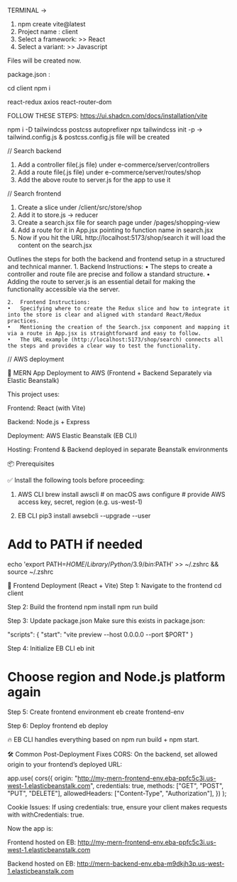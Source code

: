 
TERMINAL -> 

1. npm create vite@latest
2. Project name : client
3. Select a framework: >> React
4. Select a variant: >> Javascript

Files will be created now.

package.json : 

cd client
npm i

react-redux
axios
react-router-dom

FOLLOW THESE STEPS:
https://ui.shadcn.com/docs/installation/vite

npm i  -D tailwindcss postcss autoprefixer 
npx tailwindcss init -p -> tailwind.config.js & postcss.config.js file will be created

// Search backend

1. Add a controller file(.js file) under e-commerce/server/controllers
2. Add a route file(.js file) under e-commerce/server/routes/shop
3. Add the above route to server.js for the app to use it

// Search frontend

1. Create a slice under /client/src/store/shop
2. Add it to store.js -> reducer 
3. Create a search.jsx file for search page under /pages/shopping-view
4. Add a route for it in App.jsx pointing to function name in search.jsx
5. Now if you hit the URL http://localhost:5173/shop/search it will load the content on the search.jsx

Outlines the steps for both the backend and frontend setup in a structured and technical manner. 
	1.	Backend Instructions:
	•	The steps to create a controller and route file are precise and follow a standard structure.
	•	Adding the route to server.js is an essential detail for making the functionality accessible via the server.

	2.	Frontend Instructions:
	•	Specifying where to create the Redux slice and how to integrate it into the store is clear and aligned with standard React/Redux practices.
	•	Mentioning the creation of the Search.jsx component and mapping it via a route in App.jsx is straightforward and easy to follow.
	•	The URL example (http://localhost:5173/shop/search) connects all the steps and provides a clear way to test the functionality.

// AWS deployment

🚀 MERN App Deployment to AWS (Frontend + Backend Separately via Elastic Beanstalk)

This project uses:

Frontend: React (with Vite)

Backend: Node.js + Express

Deployment: AWS Elastic Beanstalk (EB CLI)

Hosting: Frontend & Backend deployed in separate Beanstalk environments

📦 Prerequisites

✅ Install the following tools before proceeding:

1. AWS CLI
brew install awscli  # on macOS
aws configure         # provide AWS access key, secret, region (e.g. us-west-1)

2. EB CLI
pip3 install awsebcli --upgrade --user
# Add to PATH if needed
echo 'export PATH=$HOME/Library/Python/3.9/bin:$PATH' >> ~/.zshrc && source ~/.zshrc

🎨 Frontend Deployment (React + Vite)
Step 1: Navigate to the frontend
cd client

Step 2: Build the frontend
npm install
npm run build

Step 3: Update package.json
Make sure this exists in package.json:

"scripts": {
  "start": "vite preview --host 0.0.0.0 --port $PORT"
}

Step 4: Initialize EB CLI
eb init
# Choose region and Node.js platform again

Step 5: Create frontend environment
eb create frontend-env

Step 6: Deploy frontend
eb deploy

🔥 EB CLI handles everything based on npm run build + npm start.

🛠 Common Post-Deployment Fixes
CORS: On the backend, set allowed origin to your frontend’s deployed URL:

app.use(
  cors({
    origin: "http://my-mern-frontend-env.eba-ppfc5c3i.us-west-1.elasticbeanstalk.com",
    credentials: true,
    methods: ["GET", "POST", "PUT", "DELETE"],
    allowedHeaders: ["Content-Type", "Authorization"],
  })
);

Cookie Issues: If using credentials: true, ensure your client makes requests with withCredentials: true.

Now the app is:

Frontend hosted on EB: http://my-mern-frontend-env.eba-ppfc5c3i.us-west-1.elasticbeanstalk.com

Backend hosted on EB: http://mern-backend-env.eba-m9dkjh3p.us-west-1.elasticbeanstalk.com 

